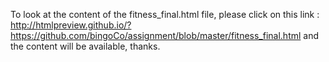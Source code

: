 To look at the content of the fitness_final.html file, please click on  this link : http://htmlpreview.github.io/?https://github.com/bingoCo/assignment/blob/master/fitness_final.html and the content will be available, thanks.
